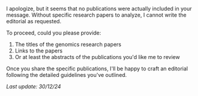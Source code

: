 I apologize, but it seems that no publications were actually included in your message. Without specific research papers to analyze, I cannot write the editorial as requested. 

To proceed, could you please provide:
1. The titles of the genomics research papers
2. Links to the papers
3. Or at least the abstracts of the publications you'd like me to review

Once you share the specific publications, I'll be happy to craft an editorial following the detailed guidelines you've outlined.

*Last update: 30/12/24*
